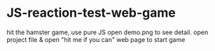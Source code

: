 # JS-reaction-test-web-game
hit the hamster game, use pure JS
open demo.png to see detail.
open project file & open "hit me if you can" web page to start game
